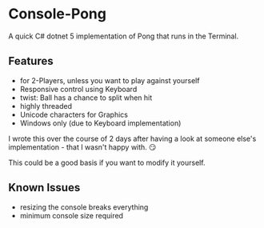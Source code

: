 # Console-Pong
A quick C# dotnet 5 implementation of Pong that runs in the Terminal. 

## Features
- for 2-Players, unless you want to play against yourself
- Responsive control using Keyboard
- twist: Ball has a chance to split when hit
- highly threaded
- Unicode characters for Graphics
- Windows only (due to Keyboard implementation)

I wrote this over the course of 2 days after having a look at someone else's implementation - that I wasn't happy with. 😏

This could be a good basis if you want to modify it yourself.

## Known Issues
- resizing the console breaks everything
- minimum console size required
